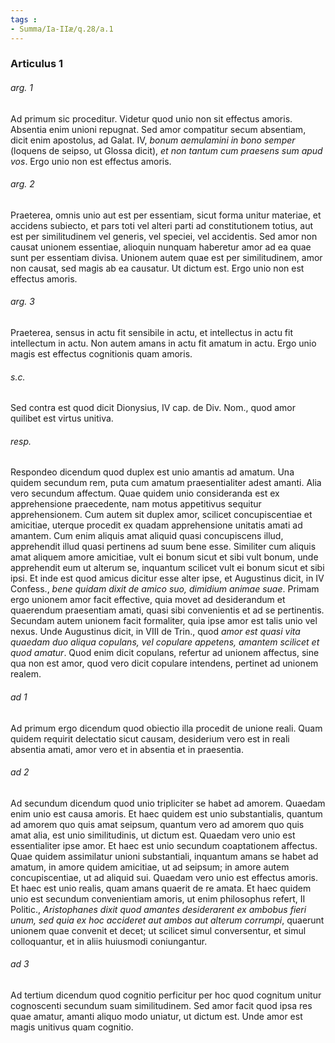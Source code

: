 ```yaml
---
tags : 
- Summa/Ia-IIæ/q.28/a.1
---
```


### Articulus 1

###### arg. 1
Ad primum sic proceditur. Videtur quod unio non sit effectus amoris. Absentia enim unioni repugnat. Sed amor compatitur secum absentiam, dicit enim apostolus, ad Galat. IV, *bonum aemulamini in bono semper* (loquens de seipso, ut Glossa dicit), *et non tantum cum praesens sum apud vos*. Ergo unio non est effectus amoris.

###### arg. 2
Praeterea, omnis unio aut est per essentiam, sicut forma unitur materiae, et accidens subiecto, et pars toti vel alteri parti ad constitutionem totius, aut est per similitudinem vel generis, vel speciei, vel accidentis. Sed amor non causat unionem essentiae, alioquin nunquam haberetur amor ad ea quae sunt per essentiam divisa. Unionem autem quae est per similitudinem, amor non causat, sed magis ab ea causatur. Ut dictum est. Ergo unio non est effectus amoris.

###### arg. 3
Praeterea, sensus in actu fit sensibile in actu, et intellectus in actu fit intellectum in actu. Non autem amans in actu fit amatum in actu. Ergo unio magis est effectus cognitionis quam amoris.

###### s.c.
Sed contra est quod dicit Dionysius, IV cap. de Div. Nom., quod amor quilibet est virtus unitiva.

###### resp.
Respondeo dicendum quod duplex est unio amantis ad amatum. Una quidem secundum rem, puta cum amatum praesentialiter adest amanti. Alia vero secundum affectum. Quae quidem unio consideranda est ex apprehensione praecedente, nam motus appetitivus sequitur apprehensionem. Cum autem sit duplex amor, scilicet concupiscentiae et amicitiae, uterque procedit ex quadam apprehensione unitatis amati ad amantem. Cum enim aliquis amat aliquid quasi concupiscens illud, apprehendit illud quasi pertinens ad suum bene esse. Similiter cum aliquis amat aliquem amore amicitiae, vult ei bonum sicut et sibi vult bonum, unde apprehendit eum ut alterum se, inquantum scilicet vult ei bonum sicut et sibi ipsi. Et inde est quod amicus dicitur esse alter ipse, et Augustinus dicit, in IV Confess., *bene quidam dixit de amico suo, dimidium animae suae*. Primam ergo unionem amor facit effective, quia movet ad desiderandum et quaerendum praesentiam amati, quasi sibi convenientis et ad se pertinentis. Secundam autem unionem facit formaliter, quia ipse amor est talis unio vel nexus. Unde Augustinus dicit, in VIII de Trin., quod *amor est quasi vita quaedam duo aliqua copulans, vel copulare appetens, amantem scilicet et quod amatur*. Quod enim dicit copulans, refertur ad unionem affectus, sine qua non est amor, quod vero dicit copulare intendens, pertinet ad unionem realem.

###### ad 1
Ad primum ergo dicendum quod obiectio illa procedit de unione reali. Quam quidem requirit delectatio sicut causam, desiderium vero est in reali absentia amati, amor vero et in absentia et in praesentia.

###### ad 2
Ad secundum dicendum quod unio tripliciter se habet ad amorem. Quaedam enim unio est causa amoris. Et haec quidem est unio substantialis, quantum ad amorem quo quis amat seipsum, quantum vero ad amorem quo quis amat alia, est unio similitudinis, ut dictum est. Quaedam vero unio est essentialiter ipse amor. Et haec est unio secundum coaptationem affectus. Quae quidem assimilatur unioni substantiali, inquantum amans se habet ad amatum, in amore quidem amicitiae, ut ad seipsum; in amore autem concupiscentiae, ut ad aliquid sui. Quaedam vero unio est effectus amoris. Et haec est unio realis, quam amans quaerit de re amata. Et haec quidem unio est secundum convenientiam amoris, ut enim philosophus refert, II Politic., *Aristophanes dixit quod amantes desiderarent ex ambobus fieri unum, sed quia ex hoc accideret aut ambos aut alterum corrumpi*, quaerunt unionem quae convenit et decet; ut scilicet simul conversentur, et simul colloquantur, et in aliis huiusmodi coniungantur.

###### ad 3
Ad tertium dicendum quod cognitio perficitur per hoc quod cognitum unitur cognoscenti secundum suam similitudinem. Sed amor facit quod ipsa res quae amatur, amanti aliquo modo uniatur, ut dictum est. Unde amor est magis unitivus quam cognitio.

